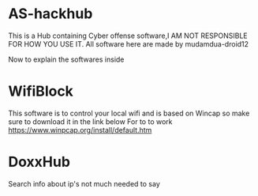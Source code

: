 # AS-hackhub
This is a Hub containing Cyber offense software,I AM NOT RESPONSIBLE FOR HOW YOU USE IT.
All software here are made by mudamdua-droid12

Now to explain the softwares inside
# WifiBlock
This software is to control your local wifi
 and is based on Wincap
so make sure to download it in the link below For to to work
https://www.winpcap.org/install/default.htm

# DoxxHub
Search info about ip's
not much needed to say
